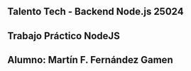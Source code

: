 ## Talento Tech - Backend Node.js 25024

## Trabajo Práctico NodeJS 

## Alumno: Martín F. Fernández Gamen

